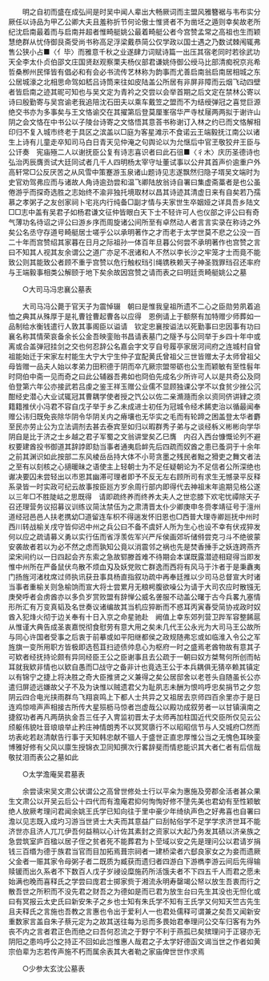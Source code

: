 <!-- { "loadSidebar": true } -->
　　明之自初而盛在成弘间是时吴中闻人辈出大畅厥词而主盟风雅簪裾与韦布实分厥任以诗品为甲乙公卿大夫且羞称折节何论傲士惟贤者不为凿坯之遁则幸矣故老所纪沈启南最着而与启南并超者惟畸艇姚公最着畸艇公者今宫赞孟常之高祖也生而颖慧绝群从忧侍御艮斋受尚书称高足浮梁戴恭简公仅学政以国士遇之乃数试棘闱辄弗售公狭小占■〈亻毕〉而雅意千秋之业遂肆力词赋诗篇一出压其宿老同时若徐武功天全李太仆贞伯邵文庄国贤赵观察栗夫杨仪部君谦姚侍御公绶马比部清痴祝京兆希哲桑栁州民怿皆有倡必和有会必书流传艺林称为韵事而尤善启南翁启南居相城之东公居城濠之北相思命驾如嵇吕诗筒来往如皮陆盖公所居有非屏非障而云烟飞动四壁者皆启南之迹其昵可知也与吴文定为青衿之交尝以会举首期之后文定在禁林公寄以诗曰殷勤寄与吴宫谕老我追陪沈石田夫以乘车戴笠之盟而不为结绶弹冠之喜觉巨源绝交书亦为多事矣与王文恪谕交在其擢第后登莫厘峯宿华严寺杖屦两两拟于谢许山阴之会文恪在中书公以子陵台诗寄之文恪悟其意荅书称谢订入林之约已而文恪解相印归不复入城市终老于具区之滨盖以□庭为客星滩示不食诺云王端毅抚江南公以诸生上诗有儿童走卒知司马白日青天见仲淹之句舆论以为允惬后中官玊敬狡弁王臣与公讦奏　宪庙殛二人以谢抚臣公复有诗志喜识者曰此石徂■〈彳木〉庆历圣德诗也弘治丙辰膺贡试大廷同试者几千人四明杨太宰守址董试事以公弁其首声价逾重户外高轩常□公反厌苦之从风雪中策蹇游玉泉诸山题诗见志遂飘然归隐子壻吴文端时为史官劝驾弗应而与诸故人角诗逾劲尝和温飞卿陆放翁诗自署曰集虚斋藁者是也公虽倦游乎而探奇选胜之志始终不渝非独托境取材以昌其诗迹其清虚日来有自矣若乃孺慕之孝粥子之友创家祠卜宅兆内行纯备□副才情与夫家世生卒姻娅之详具吾乡陆文□□志中盖有吴君子如杨君谦文征仲皆眼白天下士不轻许可人也仪部之评公曰有奇气薄功名待诏之评公曰游乡序而周旋诸公间所至有卓然动人者言言实录在称诗之外矣公名丞守存道号畸艇居士嗟乎公以承明著作之才而老于太学世莫不悲之公没一百二十年而宫赞绍其家暮在日月之际祖孙一体百年旦暮公何尝不承明著作也宫赞之言曰不知其人视其友余谓公之道广亦足不冺诸和人不然以李长沙之牢笼才士而竟不能致公则其能致公者顾不重乎宫赞以危行触权珰引绳镌秩赖天子神圣戮罪珰召还率府与王端毅事相类公解颐于地下矣余故因宫赞之请而表之曰明廷贡畸艇姚公之墓 

　　○大司马冯忠襄公墓表 

　　大司马冯公薨于官天子为震悼辍　朝曰是惟我皇祖所遗不二心之臣勋劳夙着追　恤之典其从殊厚于是礼曹铨曹起曹各以应得　恩例请上于额祭有加特赠少师葬如一品制给水衡钱遣行人敦其事阁臣以谥请　钦定忠襄按谥法以死勤事曰忠因事有功曰襄名称其情荣哀备余长公金吾映銮贻书昌请表墓门之隧予与公同举于乡四十年中或离或合盖弹冠挂剑之交也何忍辞公名嘉会字文亨自号履亭家居河间府之连城村自曾祖能始迁于宋家左村能生大宁大宁生仲子宜配黄氏曾祖父三世皆赠太子太师曾祖父母皆赠一品夫人始以孝弟力田积德于阴而卒亢厥宗盟带砺也公生而颖敏有至性髫年时冏伯中斋一见而奇之曰此公辅器吾弗如也冏伯先成名少所许可人以是共奇公及冏伯登第六年公亦接武若吕虔之鉴王祥玉赠公业儒不显顾独课公学不以食贫少挫公沉酣经史潜心大业试辄冠其曹耦学使者授之饩公以佐二亲滫瀡而余以资同侪讲肄之须籍籍推伏小冯君不容自戊子举于乡乙未成进士初任为冠城令经术餙吏治以循最闻奉赠公讳归既免丧除华阴令华阴关内之瘠壤也无华实之毛而有轮蹄之困盖登太华者麝至民亦劳止公为立法调剂去甚去泰宾至如归以暇群秀子弟与之谈经柝义彬彬向学华阴自是比于济之士乡越之君子军蜀之文翁讲堂矣乙巳膺　内召入西台慷慨论列不避权要建酋投书御道其辞誖即劾当事者通夷启衅先后四疏而奴酋之患已蚤洞于十余年之前其渊识如此按部二东风棱岳岳持大体不小苛贪墨之残民者黜之猾吏之舞文者法之至有以刻核之心擿暖昧之语使主上轻朝士为不足任疑朝论为不足信者公所深绝也谳决要囚未尝轻出以市恩其幽滞可理者即予不反无左右顾所司有求生无憾录平反释系录皆一时实政可纪云故事按臣廵方岁余周行部内即得代去神祖末年逾期见格公遂以三年□不胜陡岵之思既得　请即疏终养而终养太夫人之世恋膝下欢宅忧禫除天子召还理营务议招募议训练议简汰禁伍为之肃清晋太仆少卿庚申冬赍孝靖征号于澶州道经冠邑邑人扶老携幼□道留连车枳不得遄发怀旧恩也□西普大理寺卿廵抚中州时西川转战榆关戌守皆仰迟中州之兵公曰不备不虞奸人所为生心也设不幸有伏戎猝发何以应之疏请募义勇以实行伍而省浮羡佐军兴严斥侯画郊圻储偫尝克刁斗不绝彼蒙安袭故者若以为必不然之虑而孰知公竟以消震邻之祸也先是焚香捶手之妖连跨燕齐梁宋间约以一日四起会齐东索之急故郓滕首难不待期会本谋既露潜迹相窥得当即发惟中州所在严备鼠伏鸟散不烦血刄及妖党败亡群逸而西将有风马于汴者于是秉纛夷门扬旌河渚枕席过师执讯获丑事具杨直指叙功疏中再奉廷推以少司马总督宣大时诸当事者重榆关则急榆饷而宣大将士尝累月无粮枵腹欲噪公为请于大司农应时散镪无庚癸呼者会虏酋亦以多负岁赏败盟有辞惮公威名詟服不动盖公曙于古今兵畧九塞情形所汇有万变真韬及名世奏议诸编故其当机应猝断而不惑耳丙寅春受简协戎政时奴酋入犯烽火彻于边关奉有十日入京之命星驰赴　阙值上幸东郊列营卫跸军容整餙扈从惟谨大典告成圣衷嘉悦彻食慰劳有意大用之矣未几代王公永光为大司马王公故所与同心许国者受事之后衷于前摹或如平阳继都侯之政规随弗忘或如临淮入令公之军旌旗一变所用职方皆极即选苞苴扫迹债帅息心为枢府一时之盛焉老酋物故有意其子可欵者经抚持论颇有异同经臣王公之臣谢事且去公疏于一朝曰奴方桀骜何所创而帖耳就我欵非情也以欵自愚而□战守之备非计也竟选王公于本兵耦俱无猜卒赖其镇定以有锦宁之捷上将决胜之奇大臣推贤之义兼得之矣公居邸舍以老苍头自随虽长公亦遣归屏迹远嫌故父子不及为诀惟以贼遗君父为耻夙志未酬为恨呜呼忠矣捐节之夕忽阴云四合电光挟雨群鸟飞翔哀鸣上下都人士共异之又祖居去京师四百余里亦于是日连鸡惊啼声声相接古所传大星殒枥马惊者岂虚哉公以殿功成叙劳者一以甘镇滇南之捷叙功者再凡两荫执金吾三任子入冑监初晋太子太师再加柱国近代交臣所仅见云公颀躯伟貌吐音琅琅举止矜庄神情朗秀不以冥冥隳行不以昭昭信节与人交城府□然而坊表屹若赵清献告行事于天知韩忠献不锢人于盛世正直忠厚惟公当之无愧色耳映銮博雅好修有父风以廪生授锦衣卫同知撰次行畧辞斐而情悲能识其大者仁者有后信哉敬扙泪而表公之墓如此 

　　○太学澹庵吴君墓表 

　　余尝读宋吴文肃公状谓公之高曾世修处士行以平籴为惠施及旁郡全活者甚众果生文肃公以开吴云后公十四代而有澹庵君抑何恂恂好修不墬先美也君幼有至性颖敏绝人放厥考理问君闻余姚王氏学已知向往于里中豪少年绮纨声色之好弗喜也自署曰澹以见志既入成圴习游当世贤士大夫而其意益广曰刮帖俗学不足学学求济世耳不能济世亦且济人兀兀伊吾何益稍以心计佐其素封之资家以大起乃务发其碛以济亲族之急尝筑室庐百楹以居子侄之贫者死不能葬君为卜茔域以安之先是理问公以君请岁捐钱三百缗为德于族君当官而目加拓焉葺宗祠者一建桥梁者六郄良家女之为妾而遗厥父金者一赈其家令母粥子者二既质为臧获而遗归者四游白下游檇李游云间后先得输赎锾而出久系者不下数百人戊子岁祲设糜施药所活饿夫者不下四五千人而君之愿未始满也晚而喜释氏之学尝曰庞君士掷家赀于湘流永明寿罄竭公帑以放生吾衷而行之散吾世之所积而不没先君之财吾之为德如是而已君为放生台曰先生其没也无怛化或曰有冥报云太史氏曰新安朱子之乡也士知有朱氏学不知有王氏学又何知天竺古先生且夫释氏之言施也吾教之言惠也令出于爱利人一也君处儒释可谓兼之矣吾又闻新安重数家言盖自朱子蔡元定为之故其送往每为忌而多畏始君奉理问公交车归客有为外丧不内之言者君正色而绝之曰吾何忍流之于野宁不利于燕孤已矣殡理问于正寝亦无阴阳之患呜呼公之持正不回如此岂惟惠人哉君之子太学好德函文谒当世之作者如黄宗伯辈为志若传声施不朽而属余表其大者勒之家庙俾世世作求焉 

　　○少参太玄沈公墓表 

